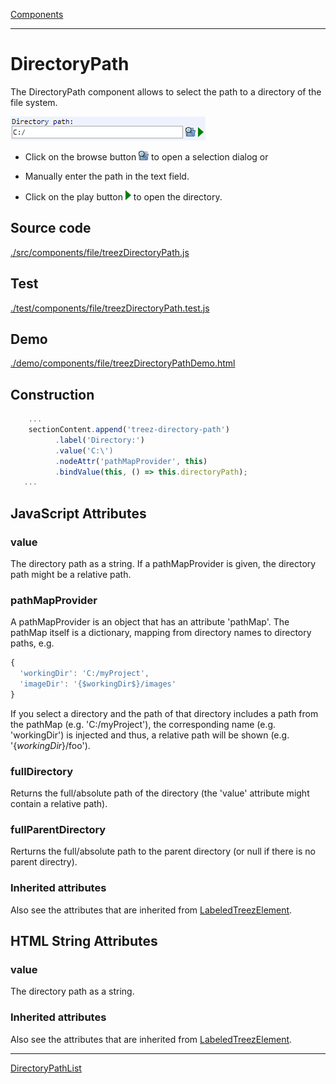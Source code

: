 [Components](../components.md)

----

# DirectoryPath
		
The DirectoryPath component allows to select the path to a directory of the file system. 
	
![](../../images/treezDirectoryPath.png)

* Click on the browse button ![](../../../icons/browse.png) to open a selection dialog or

* Manually enter the path in the text field. 

* Click on the play button ![](../../../icons/run_triangle.png) to open the directory.
		
## Source code

[./src/components/file/treezDirectoryPath.js](../../../src/components/file/treezDirectoryPath.js)

## Test

[./test/components/file/treezDirectoryPath.test.js](../../../test/components/file/treezDirectoryPath.test.js)

## Demo

[./demo/components/file/treezDirectoryPathDemo.html](../../../demo/components/file/treezDirectoryPathDemo.html)

## Construction

```javascript
    ...
    sectionContent.append('treez-directory-path')
		  .label('Directory:')		
		  .value('C:\')
		  .nodeAttr('pathMapProvider', this)
		  .bindValue(this, () => this.directoryPath);	
   ...
```

## JavaScript Attributes

### value

The directory path as a string. If a pathMapProvider is given, the directory path might be a relative path.  

### pathMapProvider

A pathMapProvider is an object that has an attribute 'pathMap'. The pathMap itself is a dictionary, mapping
from directory names to directory paths, e.g.

```javascript
{
  'workingDir': 'C:/myProject',
  'imageDir': '{$workingDir$}/images'
}
```

If you select a directory and the path of that directory includes a path from the pathMap (e.g. 'C:/myProject'), the corresponding name (e.g. 'workingDir') is injected and thus, a relative path will be shown (e.g. '{$workingDir$}/foo').  

### fullDirectory

Returns the full/absolute path of the directory (the 'value' attribute might contain a relative path).

### fullParentDirectory

Rerturns the full/absolute path to the parent directory (or null if there is no parent directry). 

### Inherited attributes

Also see the attributes that are inherited from [LabeledTreezElement](../labeledTreezElement.md#value).


## HTML String Attributes

### value

The directory path as a string. 

### Inherited attributes

Also see the attributes that are inherited from [LabeledTreezElement](../labeledTreezElement.md#value-1).


----

[DirectoryPathList](../list/directoryPathList.md)
